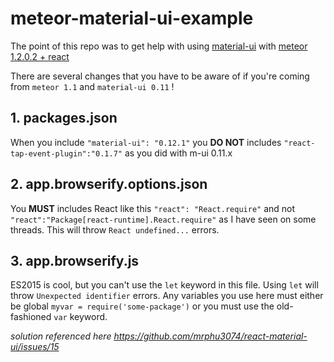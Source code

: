 # meteor-material-ui-example

The point of this repo was to get help with using [material-ui](https://github.com/callemall/material-ui/) with [meteor 1.2.0.2 + react](https://github.com/meteor/react-packages/)

There are several changes that you have to be aware of if you're coming from `meteor 1.1` and `material-ui 0.11` !

## 1. packages.json
When you include `"material-ui": "0.12.1"` you **DO NOT** includes `"react-tap-event-plugin":"0.1.7"` as you did with m-ui 0.11.x

## 2. app.browserify.options.json
You **MUST** includes React like this `"react": "React.require"` and not `"react":"Package[react-runtime].React.require"` as I have seen on some threads.
This will throw `React undefined...` errors.

## 3. app.browserify.js
ES2015 is cool, but you can't use the `let` keyword in this file.  Using `let` will throw `Unexpected identifier` errors.
Any variables you use here must either be global `myvar = require('some-package')` or you must use the old-fashioned `var` keyword.



*solution referenced here https://github.com/mrphu3074/react-material-ui/issues/15*

